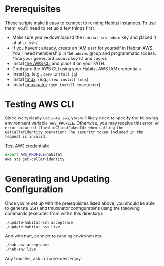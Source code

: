 # Prerequisites

These scripts make it easy to connect to running Habitat instances. To use them, you'll need to set up a few things first:

* Make sure you've downloaded the `habitat-srv-admin` key and placed it at at `~/.ssh/`.
* If you haven't already, create an IAM user for yourself in Habitat AWS. You'll need membership in the `admins` group and programmatic access. Note your generated access key ID and secret.
* Install [the AWS CLI](https://docs.aws.amazon.com/cli/latest/userguide/cli-install-macos.html) and place it on your PATH.
* Configure the AWS CLI using your Habitat AWS IAM credentials.
* Install [jq](https://stedolan.github.io/jq/). (e.g., `brew install jq`)
* Install [tmux](https://github.com/tmux/tmux/wiki). (e.g., `brew install tmux`)
* Install [tmuxinator](https://github.com/tmuxinator/tmuxinator). (`gem install tmuxinator`)

# Testing AWS CLI

Since we typically use `okta_aws`, you will likely need to specify the following environment variable: `AWS_PROFILE`.
Otherwise, you may receive this error: `An error occurred (InvalidClientTokenId) when calling the GetCallerIdentity operation: The security token included in the request is invalid.`

Test AWS credentials:

```bash
export AWS_PROFILE=habitat
aws sts get-caller-identity
```

# Generating and Updating Configuration

Once you're set up with the prerequisites listed above, you should be able to generate SSH and tmuxinator configurations using the following commands (executed from within this directory):

```
./update-habitat-ssh acceptance
./update-habitat-ssh live
```

And with that, connect to running environments:

```
./hab-env acceptance
./hab-env live
```

Any troubles, ask in #core-dev! Enjoy.
